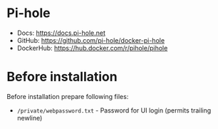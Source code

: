 # Pi-hole

- Docs: https://docs.pi-hole.net
- GitHub: https://github.com/pi-hole/docker-pi-hole
- DockerHub: https://hub.docker.com/r/pihole/pihole

# Before installation

Before installation prepare following files:

- `/private/webpassword.txt` - Password for UI login (permits trailing newline)
